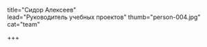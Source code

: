 title="Сидор Алексеев"    
lead="Руководитель учебных проектов"
thumb="person-004.jpg"   
cat="team"

+++